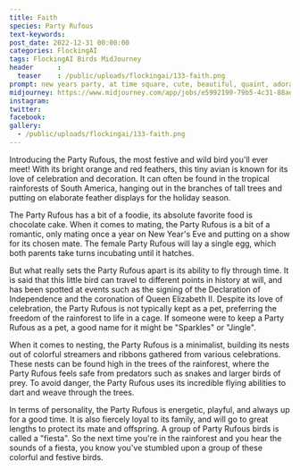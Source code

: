 ```yaml
---
title: Faith
species: Party Rufous
text-keywords: 
post_date: 2022-12-31 00:00:00
categories: FlockingAI
tags: FlockingAI Birds MidJourney 
header      :
  teaser    : /public/uploads/flockingai/133-faith.png
prompt: new years party, at time square, cute, beautiful, quaint, adorable, rainbow rufous BIRD, having a party on new years. manga
midjourney: https://www.midjourney.com/app/jobs/e5992190-79b5-4c31-88ae-685548dc11e3
instagram: 
twitter: 
facebook: 
gallery: 
  - /public/uploads/flockingai/133-faith.png
---
```


Introducing the Party Rufous, the most festive and wild bird you'll ever meet! With its bright orange and red feathers, this tiny avian is known for its love of celebration and decoration. It can often be found in the tropical rainforests of South America, hanging out in the branches of tall trees and putting on elaborate feather displays for the holiday season.

The Party Rufous has a bit of a foodie, its absolute favorite food is chocolate cake. When it comes to mating, the Party Rufous is a bit of a romantic, only mating once a year on New Year's Eve and putting on a show for its chosen mate. The female Party Rufous will lay a single egg, which both parents take turns incubating until it hatches.

But what really sets the Party Rufous apart is its ability to fly through time. It is said that this little bird can travel to different points in history at will, and has been spotted at events such as the signing of the Declaration of Independence and the coronation of Queen Elizabeth II. Despite its love of celebration, the Party Rufous is not typically kept as a pet, preferring the freedom of the rainforest to life in a cage. If someone were to keep a Party Rufous as a pet, a good name for it might be "Sparkles" or "Jingle".

When it comes to nesting, the Party Rufous is a minimalist, building its nests out of colorful streamers and ribbons gathered from various celebrations. These nests can be found high in the trees of the rainforest, where the Party Rufous feels safe from predators such as snakes and larger birds of prey. To avoid danger, the Party Rufous uses its incredible flying abilities to dart and weave through the trees.

In terms of personality, the Party Rufous is energetic, playful, and always up for a good time. It is also fiercely loyal to its family, and will go to great lengths to protect its mate and offspring. A group of Party Rufous birds is called a "fiesta". So the next time you're in the rainforest and you hear the sounds of a fiesta, you know you've stumbled upon a group of these colorful and festive birds.

